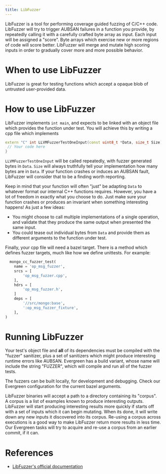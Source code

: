 ```yaml
---
title: LibFuzzer
---
```


LibFuzzer is a tool for performing coverage guided fuzzing of C/C++
code. LibFuzzer will try to trigger AUBSAN failures in a function you
provide, by repeatedly calling it with a carefully crafted byte array as
input. Each input will be assigned a "score". Byte arrays which exercise
new or more regions of code will score better. LibFuzzer will merge and
mutate high scoring inputs in order to gradually cover more and more
possible behavior.

# When to use LibFuzzer

LibFuzzer is great for testing functions which accept a opaque blob of
untrusted user-provided data.

# How to use LibFuzzer

LibFuzzer implements `int main`, and expects to be linked with an object
file which provides the function under test. You will achieve this by
writing a cpp file which implements

```cpp
extern "C" int LLVMFuzzerTestOneInput(const uint8_t *Data, size_t Size) {
 // Your code here
}
```

`LLVMFuzzerTestOneInput` will be called repeatedly, with fuzzer
generated bytes in `Data`. `Size` will always truthfully tell your
implementation how many bytes are in `Data`. If your function crashes or
induces an AUBSAN fault, LibFuzzer will consider that to be a finding
worth reporting.

Keep in mind that your function will often "just" be adapting `Data` to
whatever format our internal C++ functions requires. However, you have a
lot of freedom in exactly what you choose to do. Just make sure your
function crashes or produces an invariant when something interesting
happens! As just a few ideas:

- You might choose to call multiple implementations of a single
  operation, and validate that they produce the same output when
  presented the same input.
- You could tease out individual bytes from `Data` and provide them as
  different arguments to the function under test.

Finally, your cpp file will need a bazel target. There is a method which
defines fuzzer targets, much like how we define unittests. For example:

```python
  mongo_cc_fuzzer_test(
    name = 'op_msg_fuzzer',
    srcs = [
        'op_msg_fuzzer.cpp',
    ],
    hdrs = [
        'op_msg_fuzzer.h',
    ]
    deps = [
        '//src/mongo:base',
        ':op_msg_fuzzer_fixture',
    ],
)
```

# Running LibFuzzer

Your test's object file and **all** of its dependencies must be compiled
with the "fuzzer" sanitizer, plus a set of sanitizers which might
produce interesting runtime errors like AUBSAN. Evergreen has a build
variant, whose name will include the string "FUZZER", which will compile
and run all of the fuzzer tests.

The fuzzers can be built locally, for development and debugging. Check
our Evergreen configuration for the current bazel arguments.

LibFuzzer binaries will accept a path to a directory containing its
"corpus". A corpus is a list of examples known to produce interesting
outputs. LibFuzzer will start producing interesting results more quickly
if starts off with a set of inputs which it can begin mutating. When its
done, it will write down any new inputs it discovered into its corpus.
Re-using a corpus across executions is a good way to make LibFuzzer
return more results in less time. Our Evergreen tasks will try to
acquire and re-use a corpus from an earlier commit, if it can.

# References

- [LibFuzzer's official
  documentation](https://llvm.org/docs/LibFuzzer.html)
